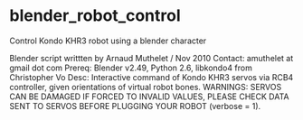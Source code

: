 blender_robot_control
=====================

Control Kondo KHR3 robot using a blender character

Blender script writtten by Arnaud Muthelet / Nov 2010
Contact: amuthelet at gmail dot com
Prereq:
Blender v2.49, Python 2.6, libkondo4 from Christopher Vo
Desc:
Interactive command of Kondo KHR3 servos via RCB4
controller, given
orientations of virtual robot bones.
WARNINGS:
SERVOS CAN BE DAMAGED IF FORCED TO INVALID VALUES,
PLEASE CHECK DATA SENT TO SERVOS BEFORE PLUGGING YOUR
ROBOT (verbose = 1).
